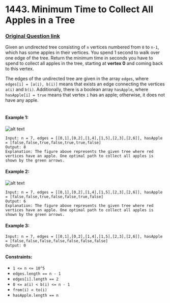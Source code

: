 # 1443. Minimum Time to Collect All Apples in a Tree

### [Original Question link](https://leetcode.com/problems/minimum-time-to-collect-all-apples-in-a-tree/)
Given an undirected tree consisting of ```n``` vertices numbered from `0` to `n-1`, which has some apples in their vertices. You spend 1 second to walk over one edge of the tree. Return the minimum time in seconds you have to spend to collect all apples in the tree, starting at **vertex 0** and coming back to this vertex.

The edges of the undirected tree are given in the array `edges`, where `edges[i] = [a(i), b(i)]` means that exists an edge connecting the vertices `a(i)` and `b(i)`. Additionally, there is a boolean array `hasApple`, where `hasApple[i] = true` means that vertex `i` has an apple; otherwise, it does not have any apple.
<br><br>

#### Example 1:
![alt text](https://assets.leetcode.com/uploads/2020/04/23/min_time_collect_apple_1.png)
```
Input: n = 7, edges = [[0,1],[0,2],[1,4],[1,5],[2,3],[2,6]], hasApple = [false,false,true,false,true,true,false]
Output: 8 
Explanation: The figure above represents the given tree where red vertices have an apple. One optimal path to collect all apples is shown by the green arrows.  
```

#### Example 2:
![alt text](https://assets.leetcode.com/uploads/2020/04/23/min_time_collect_apple_2.png)
```
Input: n = 7, edges = [[0,1],[0,2],[1,4],[1,5],[2,3],[2,6]], hasApple = [false,false,true,false,false,true,false]
Output: 6
Explanation: The figure above represents the given tree where red vertices have an apple. One optimal path to collect all apples is shown by the green arrows.
```

#### Example 3:
```
Input: n = 7, edges = [[0,1],[0,2],[1,4],[1,5],[2,3],[2,6]], hasApple = [false,false,false,false,false,false,false]
Output: 0
```

#### Constraints:
* `1 <= n <= 10^5`
* `edges.length == n - 1`
* `edges[i].length == 2`
* `0 <= a(i) < b(i) <= n - 1`
* `from(i) < to(i)`
* `hasApple.length == n`
